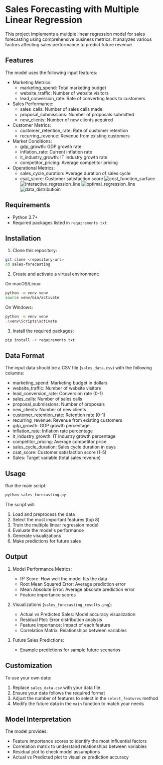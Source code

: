 # Sales Forecasting with Multiple Linear Regression

This project implements a multiple linear regression model for sales forecasting using comprehensive business metrics. It analyzes various factors affecting sales performance to predict future revenue.

## Features

The model uses the following input features:
- Marketing Metrics:
  - marketing_spend: Total marketing budget
  - website_traffic: Number of website visitors
  - lead_conversion_rate: Rate of converting leads to customers
- Sales Performance:
  - sales_calls: Number of sales calls made
  - proposal_submissions: Number of proposals submitted
  - new_clients: Number of new clients acquired
- Customer Metrics:
  - customer_retention_rate: Rate of customer retention
  - recurring_revenue: Revenue from existing customers
- Market Conditions:
  - gdp_growth: GDP growth rate
  - inflation_rate: Current inflation rate
  - it_industry_growth: IT industry growth rate
  - competitor_pricing: Average competitor pricing
- Operational Metrics:
  - sales_cycle_duration: Average duration of sales cycle
  - csat_score: Customer satisfaction score
![cost_function_surface](https://github.com/user-attachments/assets/9d3aa790-a0de-484e-a447-f831e74356d9)
![interactive_regression_line](https://github.com/user-attachments/assets/e9263d01-06ac-4ecd-9fbe-a202724a54d4)
![optimal_regression_line](https://github.com/user-attachments/assets/b23cc350-f752-4a06-b218-ec4da592a273)
![data_distributioin](https://github.com/user-attachments/assets/e9ac1876-a98f-4bd0-9aff-a056071e1694)

## Requirements

- Python 3.7+
- Required packages listed in `requirements.txt`

## Installation

1. Clone this repository:
```bash
git clone <repository-url>
cd sales-forecasting
```

2. Create and activate a virtual environment:

On macOS/Linux:
```bash
python -m venv venv
source venv/bin/activate
```

On Windows:
```bash
python -m venv venv
.\venv\Scripts\activate
```

3. Install the required packages:
```bash
pip install -r requirements.txt
```

## Data Format

The input data should be a CSV file (`sales_data.csv`) with the following columns:
- marketing_spend: Marketing budget in dollars
- website_traffic: Number of website visitors
- lead_conversion_rate: Conversion rate (0-1)
- sales_calls: Number of sales calls
- proposal_submissions: Number of proposals
- new_clients: Number of new clients
- customer_retention_rate: Retention rate (0-1)
- recurring_revenue: Revenue from existing customers
- gdp_growth: GDP growth percentage
- inflation_rate: Inflation rate percentage
- it_industry_growth: IT industry growth percentage
- competitor_pricing: Average competitor price
- sales_cycle_duration: Sales cycle duration in days
- csat_score: Customer satisfaction score (1-5)
- Sales: Target variable (total sales revenue)

## Usage

Run the main script:
```bash
python sales_forecasting.py
```

The script will:
1. Load and preprocess the data
2. Select the most important features (top 8)
3. Train the multiple linear regression model
4. Evaluate the model's performance
5. Generate visualizations
6. Make predictions for future sales

## Output

1. Model Performance Metrics:
   - R² Score: How well the model fits the data
   - Root Mean Squared Error: Average prediction error
   - Mean Absolute Error: Average absolute prediction error
   - Feature importance scores

2. Visualizations (`sales_forecasting_results.png`):
   - Actual vs Predicted Sales: Model accuracy visualization
   - Residual Plot: Error distribution analysis
   - Feature Importance: Impact of each feature
   - Correlation Matrix: Relationships between variables

3. Future Sales Predictions:
   - Example predictions for sample future scenarios

## Customization

To use your own data:
1. Replace `sales_data.csv` with your data file
2. Ensure your data follows the required format
3. Adjust the number of features to select in the `select_features` method
4. Modify the future data in the `main` function to match your needs

## Model Interpretation

The model provides:
- Feature importance scores to identify the most influential factors
- Correlation matrix to understand relationships between variables
- Residual plot to check model assumptions
- Actual vs Predicted plot to visualize prediction accuracy 
